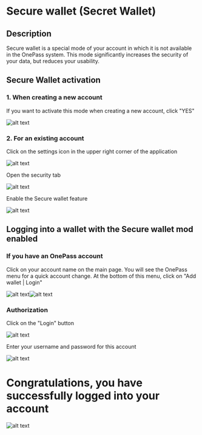 # Secure wallet (Secret Wallet)

## Description

Secure wallet is a special mode of your account in which it is not available in the OnePass system. This mode significantly increases the security of your data, but reduces your usability.

## Secure Wallet activation

### 1. When creating a new account

If you want to activate this mode when creating a new account, click "YES"

![alt text](image-7.png)

### 2. For an existing account

Click on the settings icon in the upper right corner of the application

![alt text](image.png)

Open the security tab

![alt text](image-1.png)

Enable the Secure wallet feature

![alt text](image-2.png)

## Logging into a wallet with the Secure wallet mod enabled

### If you have an OnePass account

Click on your account name on the main page. You will see the OnePass menu for a quick account change. At the bottom of this menu, click on "Add wallet | Login"

![alt text](image-3.png)![alt text](image-4.png)

### Authorization

Click on the "Login" button

![alt text](image-5.png)

Enter your username and password for this account

![alt text](image-6.png)

# Congratulations, you have successfully logged into your account

![alt text](image-8.png)